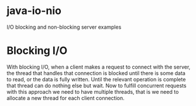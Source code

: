 # java-io-nio
I/O blocking and non-blocking server examples

# Blocking I/O
With blocking I/O, when a client makes a request to connect with the server, the thread that handles that connection is blocked until there is some data to read, or the data is fully written.
Until the relevant operation is complete that thread can do nothing else but wait.
Now to fulfill concurrent requests with this approach we need to have multiple threads, that is we need to allocate a new thread for each client connection.
